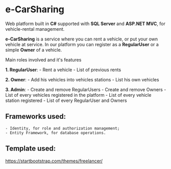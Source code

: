 # e-CarSharing
Web platform built in **C#** supported with **SQL Server** and **ASP.NET MVC**, for vehicle-rental management.

**e-CarSharing** is a service where you can rent a vehicle, or put your own vehicle at service.
In our platform you can register as a **RegularUser** or a simple **Owner** of a vehicle.

Main roles involved and it's features

**1. RegularUser**:
     - Rent a vehicle
     - List of previous rents
  
**2. Owner**:
     - Add his vehicles into vehicles stations
     - List his own vehicles
  
**3. Admin**:
     - Create and remove RegularUsers
     - Create and remove Owners
     - List of every vehicles registered in the platform
     - List of every vehicle station registered
     - List of every RegularUser and Owners
  
  
##  Frameworks used:
    - Identity, for role and authorization management;
    - Entity Framework, for database operations.

## Template used:
https://startbootstrap.com/themes/freelancer/
